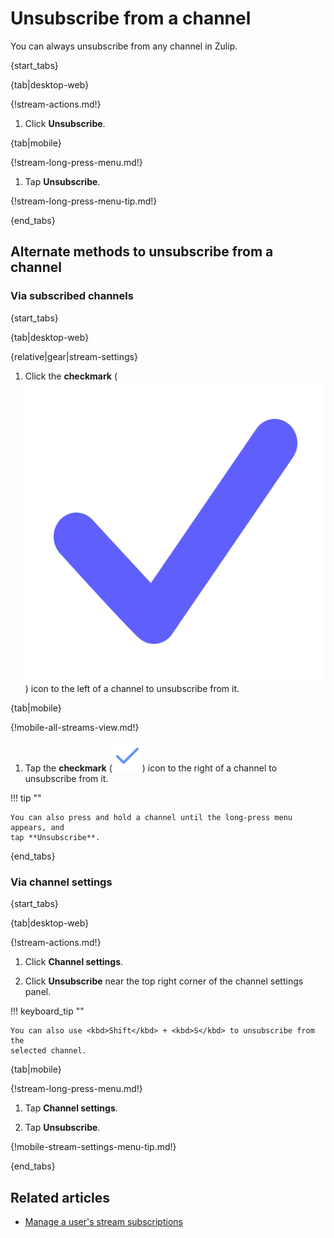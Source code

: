 # Unsubscribe from a channel

You can always unsubscribe from any channel in Zulip.

{start_tabs}

{tab|desktop-web}

{!stream-actions.md!}

1. Click **Unsubscribe**.

{tab|mobile}

{!stream-long-press-menu.md!}

1. Tap **Unsubscribe**.

{!stream-long-press-menu-tip.md!}

{end_tabs}

## Alternate methods to unsubscribe from a channel

### Via subscribed channels

{start_tabs}

{tab|desktop-web}

{relative|gear|stream-settings}

1. Click the **checkmark**
   (<img src="/static/images/help/desktop-web-check-icon.svg" alt="checkmark" class="help-center-icon"/>)
   icon to the left of a channel to unsubscribe from it.

{tab|mobile}

{!mobile-all-streams-view.md!}

1. Tap the **checkmark**
   (<img src="/static/images/help/mobile-check-icon.svg" alt="checkmark" class="help-center-icon"/>)
   icon to the right of a channel to unsubscribe from it.

!!! tip ""

    You can also press and hold a channel until the long-press menu appears, and
    tap **Unsubscribe**.

{end_tabs}

### Via channel settings

{start_tabs}

{tab|desktop-web}

{!stream-actions.md!}

1. Click **Channel settings**.

1. Click **Unsubscribe** near the top right corner of the channel settings panel.

!!! keyboard_tip ""

    You can also use <kbd>Shift</kbd> + <kbd>S</kbd> to unsubscribe from the
    selected channel.

{tab|mobile}

{!stream-long-press-menu.md!}

1. Tap **Channel settings**.

1. Tap **Unsubscribe**.

{!mobile-stream-settings-menu-tip.md!}

{end_tabs}

## Related articles

* [Manage a user's stream subscriptions](/help/manage-user-stream-subscriptions)
